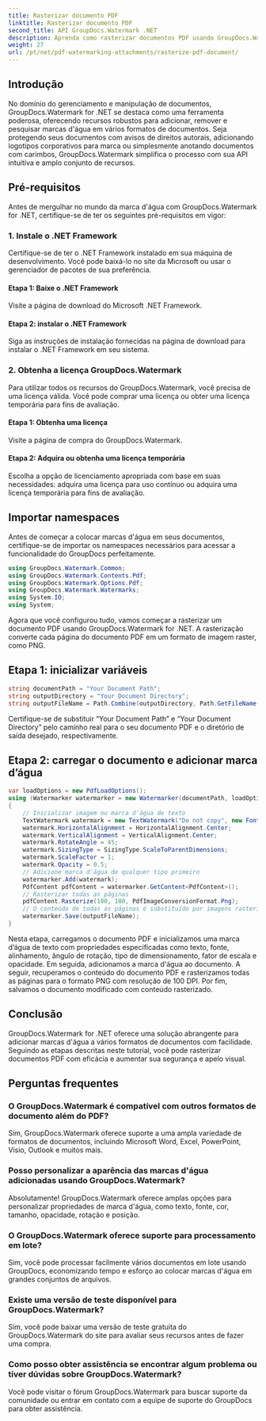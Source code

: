 ```yaml
---
title: Rasterizar documento PDF
linktitle: Rasterizar documento PDF
second_title: API GroupDocs.Watermark .NET
description: Aprenda como rasterizar documentos PDF usando GroupDocs.Watermark for .NET. Aumente a segurança dos documentos e o apelo visual sem esforço.
weight: 27
url: /pt/net/pdf-watermarking-attachments/rasterize-pdf-document/
---
```

## Introdução
No domínio do gerenciamento e manipulação de documentos, GroupDocs.Watermark for .NET se destaca como uma ferramenta poderosa, oferecendo recursos robustos para adicionar, remover e pesquisar marcas d'água em vários formatos de documentos. Seja protegendo seus documentos com avisos de direitos autorais, adicionando logotipos corporativos para marca ou simplesmente anotando documentos com carimbos, GroupDocs.Watermark simplifica o processo com sua API intuitiva e amplo conjunto de recursos.
## Pré-requisitos
Antes de mergulhar no mundo da marca d'água com GroupDocs.Watermark for .NET, certifique-se de ter os seguintes pré-requisitos em vigor:
### 1. Instale o .NET Framework
Certifique-se de ter o .NET Framework instalado em sua máquina de desenvolvimento. Você pode baixá-lo no site da Microsoft ou usar o gerenciador de pacotes de sua preferência.
#### Etapa 1: Baixe o .NET Framework
Visite a página de download do Microsoft .NET Framework.
#### Etapa 2: instalar o .NET Framework
Siga as instruções de instalação fornecidas na página de download para instalar o .NET Framework em seu sistema.
### 2. Obtenha a licença GroupDocs.Watermark
Para utilizar todos os recursos do GroupDocs.Watermark, você precisa de uma licença válida. Você pode comprar uma licença ou obter uma licença temporária para fins de avaliação.
#### Etapa 1: Obtenha uma licença
Visite a página de compra do GroupDocs.Watermark.
#### Etapa 2: Adquira ou obtenha uma licença temporária
Escolha a opção de licenciamento apropriada com base em suas necessidades: adquira uma licença para uso contínuo ou adquira uma licença temporária para fins de avaliação.

## Importar namespaces
Antes de começar a colocar marcas d'água em seus documentos, certifique-se de importar os namespaces necessários para acessar a funcionalidade do GroupDocs perfeitamente.
```csharp
using GroupDocs.Watermark.Common;
using GroupDocs.Watermark.Contents.Pdf;
using GroupDocs.Watermark.Options.Pdf;
using GroupDocs.Watermark.Watermarks;
using System.IO;
using System;
```

Agora que você configurou tudo, vamos começar a rasterizar um documento PDF usando GroupDocs.Watermark for .NET. A rasterização converte cada página do documento PDF em um formato de imagem raster, como PNG.
## Etapa 1: inicializar variáveis
```csharp
string documentPath = "Your Document Path";
string outputDirectory = "Your Document Directory";
string outputFileName = Path.Combine(outputDirectory, Path.GetFileName(documentPath));
```
Certifique-se de substituir “Your Document Path” e “Your Document Directory” pelo caminho real para o seu documento PDF e o diretório de saída desejado, respectivamente.
## Etapa 2: carregar o documento e adicionar marca d’água
```csharp
var loadOptions = new PdfLoadOptions();
using (Watermarker watermarker = new Watermarker(documentPath, loadOptions))
{
    // Inicializar imagem ou marca d'água de texto
    TextWatermark watermark = new TextWatermark("Do not copy", new Font("Arial", 8));
    watermark.HorizontalAlignment = HorizontalAlignment.Center;
    watermark.VerticalAlignment = VerticalAlignment.Center;
    watermark.RotateAngle = 45;
    watermark.SizingType = SizingType.ScaleToParentDimensions;
    watermark.ScaleFactor = 1;
    watermark.Opacity = 0.5;
    // Adicione marca d'água de qualquer tipo primeiro
    watermarker.Add(watermark);
    PdfContent pdfContent = watermarker.GetContent<PdfContent>();
    // Rasterizar todas as páginas
    pdfContent.Rasterize(100, 100, PdfImageConversionFormat.Png);
    // O conteúdo de todas as páginas é substituído por imagens rasterizadas
    watermarker.Save(outputFileName);
}
```
Nesta etapa, carregamos o documento PDF e inicializamos uma marca d’água de texto com propriedades especificadas como texto, fonte, alinhamento, ângulo de rotação, tipo de dimensionamento, fator de escala e opacidade. Em seguida, adicionamos a marca d'água ao documento. A seguir, recuperamos o conteúdo do documento PDF e rasterizamos todas as páginas para o formato PNG com resolução de 100 DPI. Por fim, salvamos o documento modificado com conteúdo rasterizado.

## Conclusão
GroupDocs.Watermark for .NET oferece uma solução abrangente para adicionar marcas d'água a vários formatos de documentos com facilidade. Seguindo as etapas descritas neste tutorial, você pode rasterizar documentos PDF com eficácia e aumentar sua segurança e apelo visual.
## Perguntas frequentes
### O GroupDocs.Watermark é compatível com outros formatos de documento além do PDF?
Sim, GroupDocs.Watermark oferece suporte a uma ampla variedade de formatos de documentos, incluindo Microsoft Word, Excel, PowerPoint, Visio, Outlook e muitos mais.
### Posso personalizar a aparência das marcas d'água adicionadas usando GroupDocs.Watermark?
Absolutamente! GroupDocs.Watermark oferece amplas opções para personalizar propriedades de marca d'água, como texto, fonte, cor, tamanho, opacidade, rotação e posição.
### O GroupDocs.Watermark oferece suporte para processamento em lote?
Sim, você pode processar facilmente vários documentos em lote usando GroupDocs, economizando tempo e esforço ao colocar marcas d'água em grandes conjuntos de arquivos.
### Existe uma versão de teste disponível para GroupDocs.Watermark?
Sim, você pode baixar uma versão de teste gratuita do GroupDocs.Watermark do site para avaliar seus recursos antes de fazer uma compra.
### Como posso obter assistência se encontrar algum problema ou tiver dúvidas sobre GroupDocs.Watermark?
Você pode visitar o fórum GroupDocs.Watermark para buscar suporte da comunidade ou entrar em contato com a equipe de suporte do GroupDocs para obter assistência.